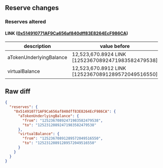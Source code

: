 ## Reserve changes

### Reserves altered

#### LINK ([0x514910771AF9Ca656af840dff83E8264EcF986CA](https://etherscan.io/address/0x514910771AF9Ca656af840dff83E8264EcF986CA))

| description | value before | value after |
| --- | --- | --- |
| aTokenUnderlyingBalance | 12,523,670.8924 LINK [12523670892471983582479538] | 12,523,120.8924 LINK [12523120892471983582479538] |
| virtualBalance | 12,523,670.8912 LINK [12523670891289572049516550] | 12,523,120.8912 LINK [12523120891289572049516550] |


## Raw diff

```json
{
  "reserves": {
    "0x514910771AF9Ca656af840dff83E8264EcF986CA": {
      "aTokenUnderlyingBalance": {
        "from": "12523670892471983582479538",
        "to": "12523120892471983582479538"
      },
      "virtualBalance": {
        "from": "12523670891289572049516550",
        "to": "12523120891289572049516550"
      }
    }
  }
}
```